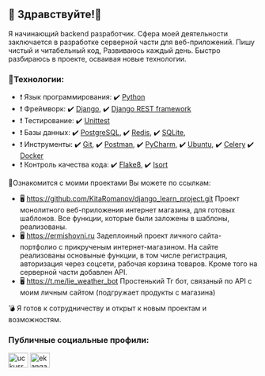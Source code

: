 ## 👋 Здравствуйте!👋

Я начинающий backend разработчик.
Сфера моей деятельности заключается в разработке серверной части для веб-приложений. Пишу чистый и читабельный код, Развиваюсь каждый день. Быстро разбираюсь в проекте, осваивая новые технологии.
### 💾Технологии:
- ❗ Язык программирования: 
  ✔️ [Python](https://www.python.org/ )
- ❗ Фреймворк:
  ✔️ [Django](https://www.djangoproject.com/),
  ✔️ [Django REST framework](https://www.django-rest-framework.org/)
- ❗ Тестирование:
  ✔️ [Unittest](https://docs.python.org/3/library/unittest.html)
- ❗ Базы данных:
  ✔️ [PostgreSQL](https://www.postgresql.org/),
  ✔️ [Redis](https://redis.io/),
  ✔️ [SQLite](https://www.sqlite.org/index.html),
- ❗ Инструменты: 
  ✔️ [Git](https://github.com/),
  ✔️ [Postman](https://www.postman.com/),
  ✔️ [PyCharm](https://www.jetbrains.com/pycharm/),
  ✔️ [Ubuntu](https://ubuntu.com/),
  ✔️ [Celery](https://docs.celeryq.dev/en/stable/)
  ✔️ [Docker](https://www.docker.com/)
- ❗ Контроль качества кода: 
  ✔️ [Flake8](https://flake8.pycqa.org/en/latest/index.html),
  ✔️ [Isort](https://pypi.org/project/isort/)

🌵Ознакомится с моими проектами Вы можете по ссылкам:
- 🖥️ https://github.com/KitaRomanov/django_learn_project.git
  Проект монолитного веб-приложения интернет магазина, для готовых шаблонов.
  Все функции, которые были заложены в шаблоны, реализованы.
- 🖥️ https://ermishovni.ru
  Задеплоиный проект личного сайта-портфолио с прикрученым интернет-магазином.
    На сайте реализованы основыные функции, в том числе регистрация, авторизация через соцсети, рабочая корзина товаров.
    Кроме того на серверной части добавлен API.
- 🖥️ https://t.me/lie_weather_bot Простенький Тг бот, связаный по API с моим личным сайтом (подгружает продукты с магазина)



💣 Я готов к сотрудничеству и открыт к новым проектам и возможностям. 

<h3 align="left">Публичные социальные профили:</h3>
<p align="left">
  <a href="https://vk.com/nikimine" target="blank"><img align="center" src="https://raw.githubusercontent.com/rahuldkjain/github-profile-readme-generator/master/src/images/icons/Social/vk.svg" alt="uckusrcohuy6t4sei-rvzcqq" height="30" width="40" /></a>
  <a href="https://t.me/Chikcharyk" target="blank"><img align="center" src="https://f.nodacdn.net/520196" alt="ekangash" height="30" width="40" /></a>
</p>
